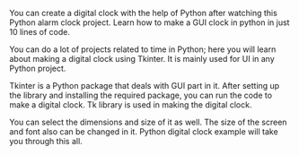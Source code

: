 You can create a digital clock with the help of Python after watching this Python alarm clock project. Learn how to make a GUI clock in python in just 10 lines of code.

You can do a lot of projects related to time in Python; here you will learn about making a digital clock using Tkinter. It is mainly used for UI in any Python project.

Tkinter is a Python package that deals with GUI part in it. After setting up the library and installing the required package, you can run the code to make a digital clock. Tk library is used in making the digital clock. 

You can select the dimensions and size of it as well. The size of the screen and font also can be changed in it. Python digital clock example will take you through this all.
